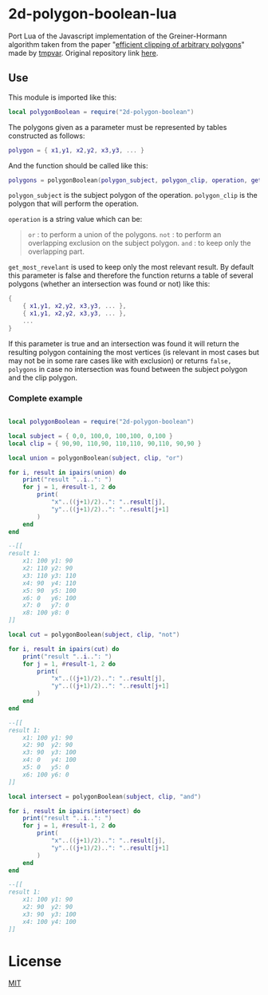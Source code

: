 # 2d-polygon-boolean-lua

Port Lua of the Javascript implementation of the Greiner-Hormann algorithm taken from the paper "[efficient clipping of arbitrary polygons](http://www.inf.usi.ch/hormann/papers/Greiner.1998.ECO.pdf)" made by [tmpvar](https://github.com/tmpvar). Original repository link [here](https://github.com/tmpvar/2d-polygon-boolean).

## Use

This module is imported like this:

```lua
local polygonBoolean = require("2d-polygon-boolean")
```

The polygons given as a parameter must be represented by tables constructed as follows:

```lua
polygon = { x1,y1, x2,y2, x3,y3, ... }
```

And the function should be called like this:

```lua
polygons = polygonBoolean(polygon_subject, polygon_clip, operation, get_most_revelant)
```

`polygon_subject` is the subject polygon of the operation.
`polygon_clip` is the polygon that will perform the operation.

`operation` is a string value which can be:
>`or` : to perform a union of the polygons.
`not` : to perform an overlapping exclusion on the subject polygon.
`and` : to keep only the overlapping part.
>

`get_most_revelant` is used to keep only the most relevant result. By default this parameter is false and therefore the function returns a table of several polygons (whether an intersection was found or not) like this:
```lua
{
    { x1,y1, x2,y2, x3,y3, ... },
    { x1,y1, x2,y2, x3,y3, ... },
    ...
}
```
If this parameter is true and an intersection was found it will return the resulting polygon containing the most vertices (is relevant in most cases but may not be in some rare cases like with exclusion) or returns `false, polygons` in case no intersection was found between the subject polygon and the clip polygon.

### Complete example

```lua

local polygonBoolean = require("2d-polygon-boolean")

local subject = { 0,0, 100,0, 100,100, 0,100 }
local clip = { 90,90, 110,90, 110,110, 90,110, 90,90 }

local union = polygonBoolean(subject, clip, "or")

for i, result in ipairs(union) do
    print("result "..i..": ")
    for j = 1, #result-1, 2 do
        print(
            "x"..((j+1)/2)..": "..result[j],
            "y"..((j+1)/2)..": "..result[j+1]
        )
    end
end

--[[
result 1: 
    x1: 100 y1: 90
    x2: 110 y2: 90
    x3: 110 y3: 110
    x4: 90  y4: 110
    x5: 90  y5: 100
    x6: 0   y6: 100
    x7: 0   y7: 0
    x8: 100 y8: 0
]]

local cut = polygonBoolean(subject, clip, "not")

for i, result in ipairs(cut) do
    print("result "..i..": ")
    for j = 1, #result-1, 2 do
        print(
            "x"..((j+1)/2)..": "..result[j],
            "y"..((j+1)/2)..": "..result[j+1]
        )
    end
end

--[[
result 1: 
    x1: 100 y1: 90
    x2: 90  y2: 90
    x3: 90  y3: 100
    x4: 0   y4: 100
    x5: 0   y5: 0
    x6: 100 y6: 0
]]

local intersect = polygonBoolean(subject, clip, "and")

for i, result in ipairs(intersect) do
    print("result "..i..": ")
    for j = 1, #result-1, 2 do
        print(
            "x"..((j+1)/2)..": "..result[j],
            "y"..((j+1)/2)..": "..result[j+1]
        )
    end
end

--[[
result 1: 
    x1: 100 y1: 90
    x2: 90  y2: 90
    x3: 90  y3: 100
    x4: 100 y4: 100
]]
```

# License

[MIT](LICENSE)

